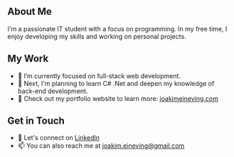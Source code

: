 ## About Me

I'm a passionate IT student with a focus on programming. In my free time, I enjoy developing my skills and working on personal projects.

## My Work

- 🔭 I’m currently focused on full-stack web development.
- 🌱 Next, I'm planning to learn C# .Net and deepen my knowledge of back-end development.
- 💼 Check out my portfolio website to learn more: [joakimeineving.com](https://joakimeineving.com)

## Get in Touch

- 💬 Let's connect on [LinkedIn](https://www.linkedin.com/in/joakim-eineving-4a11141b7/)
- 📫 You can also reach me at joakim.eineving@gmail.com
